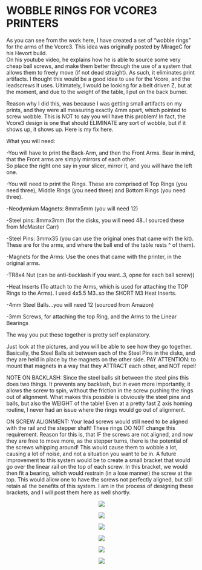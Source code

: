 # WOBBLE RINGS FOR VCORE3 PRINTERS

As you can see from the work here, I have created a set of “wobble rings” for the arms of the Vcore3.  This idea was originally posted by MirageC for his Hevort build.  
On his youtube video, he explains how he is able to source some very cheap ball screws, and make them better through the use of a system that allows them to 
freely move (if not dead straight).  As such, it eliminates print artifacts.  I thought this would be a good idea to use for the Vcore, and the leadscrews it uses. 
Ultimately, I would be looking for a belt driven Z, but at the moment, and due to the weight of the table, I put on the back burner.

Reason why I did this, was because I was getting small artifacts on my prints, and they were all measuring exactly 4mm apart, which pointed to screw wobble.
This is NOT to say you will have this problem!  In fact, the Vcore3 design is one that should ELIMINATE any sort of wobble, but if it shows up, it shows up.
Here is my fix here.

What you will need:

-You will have to print the Back-Arm, and then the Front Arms.  Bear in mind, that the Front arms are simply mirrors of each other.  
 So place the right one say in your slicer, mirror it, and you will have the left one.
 
-You will need to print the Rings.  These are comprised of Top Rings (you need three), Middle Rings (you need three) and Bottom Rings (you need three).

-Neodymium Magnets: 8mmx5mm (you will need 12)

-Steel pins: 8mmx3mm (for the disks, you will need 48..I sourced these from McMaster Carr)

-Steel Pins: 3mmx35 (you can use the original ones that came with the kit).  These are for the arms, and where the ball end of the table rests ^ of them).

-Magnets for the Arms: Use the ones that came with the printer, in the original arms.

-TR8x4 Nut (can be anti-backlash if you want..3, opne for each ball screw))

-Heat Inserts (To attach to the Arms, which is used for attaching the TOP Rings to the Arms). I used 4x5.5 M3..so the SHORT M3 Heat Inserts.

-4mm Steel Balls...you will need 12 (sourced from Amazon)

-3mm Screws, for attaching the top Ring, and the Arms to the Linear Bearings

The way you put these together is pretty self explanatory.

Just look at the pictures, and you will be able to see how they go together.  Basically, the Steel Balls sit between each of the Steel Pins in the disks, and they are held in place by the magnets on the other side.
PAY ATTENTION: to mount that magnets in a way that they ATTRACT each other, and NOT repel!

NOTE ON BACKLASH:  Since the steel balls sit between the steel pins this does two things.  It prevents any backlash, but in even more importantly, it allows the screw to spin, without the friction in the screw pushing the rings out of alignment.  What makes this possible is obviously the steel pins and balls, but also the WEIGHT of the table!  Even at a pretty fast Z axis homing routine, I never had an issue where the rings would go out of alignment.

ON SCREW ALIGNMENT:  Your lead screws would still need to be aligned with the rail and the stepper shaft!  These rings DO NOT change this requirement.  Reason for this is, that IF the screws are not aligned, and now they are free to move more, as the stepper turns, there is the potential of the screws whipping around!  This would cause them to wobble a lot, causing a lot of noise, and not a situation you want to be in.  A future improvement to this system would be to create a small bracket that would go over the linear rail on the top of each screw.  In this bracket, we would then fit a bearing, which would restrain (in a lose manner) the screw at the top.  This would allow one to have the screws not perfectly aligned, but still retain all the benefits of this system.  I am in the process of designing these brackets, and I will post them here as well shortly.

<p align="center">
<img src="https://github.com/cyborgcnc/CYBORGCNC__RRVC3MOD/blob/main/WOBBLE-RINGS/Back-Arm.JPG">
</p>
<p align="center">
<img src="https://github.com/cyborgcnc/CYBORGCNC__RRVC3MOD/blob/main/WOBBLE-RINGS/Front-Arms.JPG">
</p>
<p align="center">
<img src="https://github.com/cyborgcnc/CYBORGCNC__RRVC3MOD/blob/main/WOBBLE-RINGS/Steel-Bearing.JPG">
</p>
<p align="center">
<img src="https://github.com/cyborgcnc/CYBORGCNC__RRVC3MOD/blob/main/WOBBLE-RINGS/Back-Rings.jpg">
</p>
<p align="center">
<img src="https://github.com/cyborgcnc/CYBORGCNC__RRVC3MOD/blob/main/WOBBLE-RINGS/front-Rings.JPG">
</p>
<p align="center">
<img src="https://github.com/cyborgcnc/CYBORGCNC__RRVC3MOD/blob/main/WOBBLE-RINGS/FrontR-Arm.jpg">
</p>


